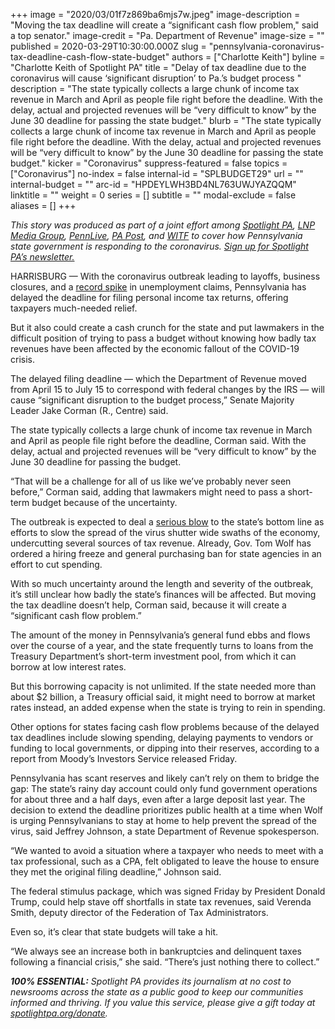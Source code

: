 +++
image = "2020/03/01f7z869ba6mjs7w.jpeg"
image-description = "Moving the tax deadline will create a “significant cash flow problem,\" said a top senator."
image-credit = "Pa. Department of Revenue"
image-size = ""
published = 2020-03-29T10:30:00.000Z
slug = "pennsylvania-coronavirus-tax-deadline-cash-flow-state-budget"
authors = ["Charlotte Keith"]
byline = "Charlotte Keith of Spotlight PA"
title = "Delay of tax deadline due to the coronavirus will cause ‘significant disruption’ to Pa.’s budget process  "
description = "The state typically collects a large chunk of income tax revenue in March and April as people file right before the deadline. With the delay, actual and projected revenues will be “very difficult to know” by the June 30 deadline for passing the state budget."
blurb = "The state typically collects a large chunk of income tax revenue in March and April as people file right before the deadline. With the delay, actual and projected revenues will be “very difficult to know” by the June 30 deadline for passing the state budget."
kicker = "Coronavirus"
suppress-featured = false
topics = ["Coronavirus"]
no-index = false
internal-id = "SPLBUDGET29"
url = ""
internal-budget = ""
arc-id = "HPDEYLWH3BD4NL763UWJYAZQQM"
linktitle = ""
weight = 0
series = []
subtitle = ""
modal-exclude = false
aliases = []
+++

<i>This story was produced as part of a joint effort among </i><a href="https://www.spotlightpa.org/"><i>Spotlight PA</i></a><i>, </i><a href="https://web.archive.org/20200101044618/https://lancasteronline.com/"><i>LNP Media Group</i></a><i>, </i><a href="https://web.archive.org/20200101034631/https://www.pennlive.com/"><i>PennLive</i></a><i>, </i><a href="https://web.archive.org/20200315024644/https://papost.org/"><i>PA Post</i></a><i>, and </i><a href="https://web.archive.org/20200107224634/https://www.witf.org/"><i>WITF</i></a><i> to cover how Pennsylvania state government is responding to the coronavirus. </i><a href="https://www.spotlightpa.org/newsletters"><i>Sign up for Spotlight PA’s newsletter.</i></a>

HARRISBURG — With the coronavirus outbreak leading to layoffs, business closures, and a <a href="https://www.spotlightpa.org/news/2020/03/pennsylvania-pa-coronavirus-shutdown-unemployment-jobless-claims/">record spike</a> in unemployment claims, Pennsylvania has delayed the deadline for filing personal income tax returns, offering taxpayers much-needed relief.

But it also could create a cash crunch for the state and put lawmakers in the difficult position of trying to pass a budget without knowing how badly tax revenues have been affected by the economic fallout of the COVID-19 crisis.

The delayed filing deadline — which the Department of Revenue moved from April 15 to July 15 to correspond with federal changes by the IRS — will cause “significant disruption to the budget process,” Senate Majority Leader Jake Corman (R., Centre) said.

The state typically collects a large chunk of income tax revenue in March and April as people file right before the deadline, Corman said. With the delay, actual and projected revenues will be “very difficult to know” by the June 30 deadline for passing the budget.

“That will be a challenge for all of us like we’ve probably never seen before,” Corman said, adding that lawmakers might need to pass a short-term budget because of the uncertainty.

The outbreak is expected to deal a <a href="https://www.spotlightpa.org/news/2020/03/pennsylvania-pa-coronavirus-state-budget-revenues-shortfall/">serious blow</a> to the state’s bottom line as efforts to slow the spread of the virus shutter wide swaths of the economy, undercutting several sources of tax revenue. Already, Gov. Tom Wolf has ordered a hiring freeze and general purchasing ban for state agencies in an effort to cut spending.

<script src="https://www.spotlightpa.org/embed.js" async></script><div data-spl-embed-version="1" data-spl-src="https://www.spotlightpa.org/embeds/donate/"></div>

With so much uncertainty around the length and severity of the outbreak, it’s still unclear how badly the state’s finances will be affected. But moving the tax deadline doesn’t help, Corman said, because it will create a “significant cash flow problem.”

The amount of the money in Pennsylvania’s general fund ebbs and flows over the course of a year, and the state frequently turns to loans from the Treasury Department’s short-term investment pool, from which it can borrow at low interest rates.

But this borrowing capacity is not unlimited. If the state needed more than about $2 billion, a Treasury official said, it might need to borrow at market rates instead, an added expense when the state is trying to rein in spending.

Other options for states facing cash flow problems because of the delayed tax deadlines include slowing spending, delaying payments to vendors or funding to local governments, or dipping into their reserves, according to a report from Moody’s Investors Service released Friday.

Pennsylvania has scant reserves and likely can’t rely on them to bridge the gap: The state’s rainy day account could only fund government operations for about three and a half days, even after a large deposit last year. The decision to extend the deadline prioritizes public health at a time when Wolf is urging Pennsylvanians to stay at home to help prevent the spread of the virus, said Jeffrey Johnson, a state Department of Revenue spokesperson.

“We wanted to avoid a situation where a taxpayer who needs to meet with a tax professional, such as a CPA, felt obligated to leave the house to ensure they met the original filing deadline,” Johnson said.

The federal stimulus package, which was signed Friday by President Donald Trump, could help stave off shortfalls in state tax revenues, said Verenda Smith, deputy director of the Federation of Tax Administrators.

Even so, it’s clear that state budgets will take a hit.

“We always see an increase both in bankruptcies and delinquent taxes following a financial crisis,” she said. “There’s just nothing there to collect.”

<i><b>100% ESSENTIAL:</b></i><i> Spotlight PA provides its journalism at no cost to newsrooms across the state as a public good to keep our communities informed and thriving. If you value this service, please give a gift today at </i><a href="https://www.spotlightpa.org/donate"><i>spotlightpa.org/donate</i></a><i>.</i>

<script src="https://www.spotlightpa.org/embed.js" async></script><div data-spl-embed-version="1" data-spl-src="https://www.spotlightpa.org/embeds/tips/?tip_text=Do%20you%20have%20a%20tip%20about%20%3Cb%3Ehow%20Pa.'s%20government%20is%20responding%20to%20the%20coronavirus%3C%2Fb%3E%3F%20Tell%20us."></div>
